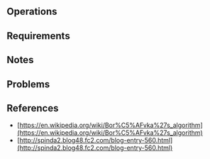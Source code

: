 ## Operations

## Requirements

## Notes

## Problems

## References

- [https://en.wikipedia.org/wiki/Bor%C5%AFvka%27s_algorithm](https://en.wikipedia.org/wiki/Bor%C5%AFvka%27s_algorithm)
- [http://spinda2.blog48.fc2.com/blog-entry-560.html](http://spinda2.blog48.fc2.com/blog-entry-560.html)
